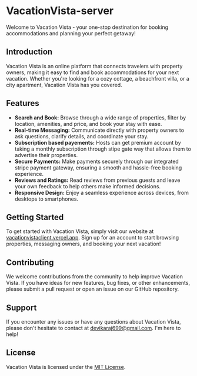 ﻿# VacationVista-server

Welcome to Vacation Vista - your one-stop destination for booking accommodations and planning your perfect getaway!

## Introduction

Vacation Vista is an online platform that connects travelers with property owners, making it easy to find and book accommodations for your next vacation. Whether you're looking for a cozy cottage, a beachfront villa, or a city apartment, Vacation Vista has you covered.

## Features

- **Search and Book:** Browse through a wide range of properties, filter by location, amenities, and price, and book your stay with ease.
- **Real-time Messaging:** Communicate directly with property owners to ask questions, clarify details, and coordinate your stay.
- **Subscription based payements:** Hosts can get premium account by taking a monthly subscription through stipe gate way that allows them to advertise their properties.
- **Secure Payments:** Make payments securely through our integrated stripe payment gateway, ensuring a smooth and hassle-free booking experience.
- **Reviews and Ratings:** Read reviews from previous guests and leave your own feedback to help others make informed decisions.
- **Responsive Design:** Enjoy a seamless experience across devices, from desktops to smartphones.

## Getting Started

To get started with Vacation Vista, simply visit our website at [vacationvistaclient.vercel.app](https://vacationvistaclient.vercel.app/). Sign up for an account to start browsing properties, messaging owners, and booking your next vacation!

## Contributing

We welcome contributions from the community to help improve Vacation Vista. If you have ideas for new features, bug fixes, or other enhancements, please submit a pull request or open an issue on our GitHub repository.

## Support

If you encounter any issues or have any questions about Vacation Vista, please don't hesitate to contact at [devikaraj699@gmail.com](mailto:devikaraj699@gmail.com). I'm here to help!

## License

Vacation Vista is licensed under the [MIT License](LICENSE).
